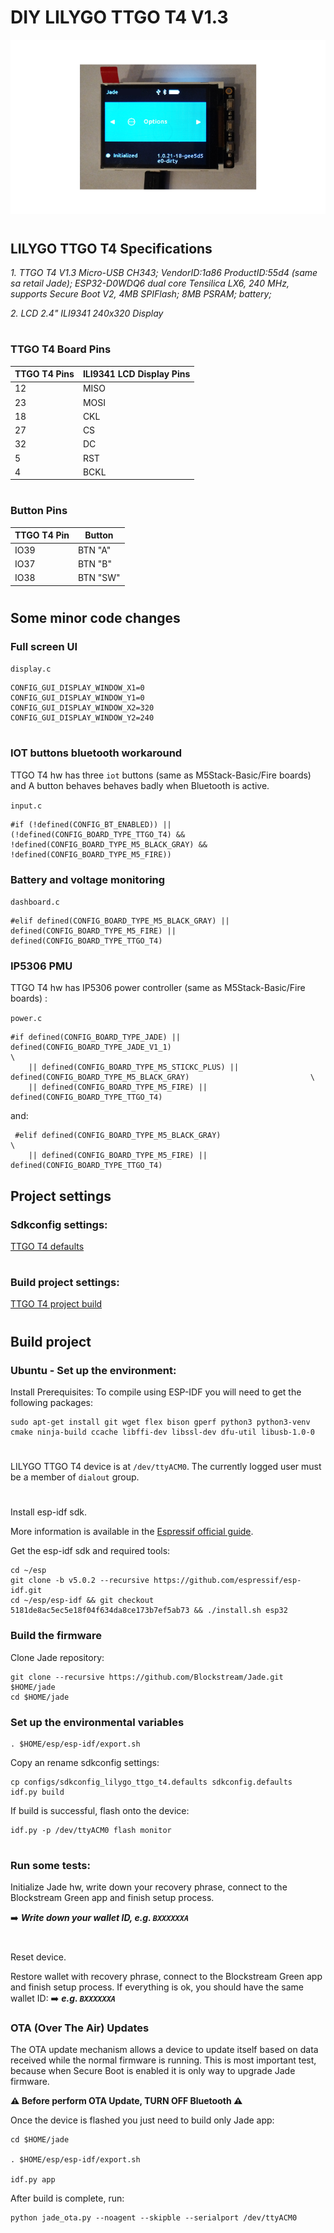 # DIY LILYGO TTGO T4 V1.3


![](./img/T4_1.png)

#

## LILYGO TTGO T4 Specifications


*1. TTGO T4 V1.3 Micro-USB CH343; VendorID:1a86 ProductID:55d4 (same sa retail Jade);
ESP32-D0WDQ6 dual core Tensilica LX6, 240 MHz, supports Secure Boot V2, 4MB SPIFlash; 8MB PSRAM; battery;*

*2. LCD 2.4" ILI9341 240x320 Display*

#

### TTGO T4 Board Pins

| TTGO T4 Pins | ILI9341 LCD Display Pins |
| ------------------ | ----------------------- |
| 12 | MISO |
| 23 | MOSI |
| 18 | CKL |
| 27 | CS |
| 32 | DC |
| 5 | RST |
| 4 |  BCKL |

#

### Button Pins

| TTGO T4 Pin |  Button  |
| ----------- | --------- |
| IO39 | BTN "A" |
| IO37 | BTN "B" |
| IO38 | BTN "SW" |

#

## Some minor code changes

### Full screen UI

```display.c```

```
CONFIG_GUI_DISPLAY_WINDOW_X1=0
CONFIG_GUI_DISPLAY_WINDOW_Y1=0
CONFIG_GUI_DISPLAY_WINDOW_X2=320
CONFIG_GUI_DISPLAY_WINDOW_Y2=240 
```

#

### IOT buttons bluetooth workaround

TTGO T4 hw has three ```iot``` buttons (same as M5Stack-Basic/Fire boards) and A button behaves behaves badly when Bluetooth is active.

```input.c```

```
#if (!defined(CONFIG_BT_ENABLED)) || (!defined(CONFIG_BOARD_TYPE_TTGO_T4) && !defined(CONFIG_BOARD_TYPE_M5_BLACK_GRAY) && !defined(CONFIG_BOARD_TYPE_M5_FIRE))
```

###  Battery and voltage monitoring

```dashboard.c```

```
#elif defined(CONFIG_BOARD_TYPE_M5_BLACK_GRAY) || defined(CONFIG_BOARD_TYPE_M5_FIRE) || defined(CONFIG_BOARD_TYPE_TTGO_T4)
```

### IP5306 PMU

TTGO T4 hw has IP5306 power controller (same as M5Stack-Basic/Fire boards) :

```power.c```

```
#if defined(CONFIG_BOARD_TYPE_JADE) || defined(CONFIG_BOARD_TYPE_JADE_V1_1)                                            \
    || defined(CONFIG_BOARD_TYPE_M5_STICKC_PLUS) || defined(CONFIG_BOARD_TYPE_M5_BLACK_GRAY)                           \
    || defined(CONFIG_BOARD_TYPE_M5_FIRE) || defined(CONFIG_BOARD_TYPE_TTGO_T4)
```

and:

```
 #elif defined(CONFIG_BOARD_TYPE_M5_BLACK_GRAY)                                                                         \
    || defined(CONFIG_BOARD_TYPE_M5_FIRE) || defined(CONFIG_BOARD_TYPE_TTGO_T4)
```

## Project settings

### Sdkconfig settings:
[TTGO T4 defaults](./sdkconfig_lilygo_ttgo_t4.defaults)

#

### Build project settings:
[TTGO T4 project build](/../jade-diy-devkitv1/main/Kconfig.projbuild)

#

## Build project
 
### Ubuntu - Set up the environment:
Install Prerequisites:
To compile using ESP-IDF you will need to get the following packages:

```
sudo apt-get install git wget flex bison gperf python3 python3-venv cmake ninja-build ccache libffi-dev libssl-dev dfu-util libusb-1.0-0
```
#
LILYGO TTGO T4 device is at ```/dev/ttyACM0```. The currently logged user must be a member of ```dialout``` group.
#

Install esp-idf sdk.

More information is available in the [Espressif official guide](https://docs.espressif.com/projects/esp-idf/en/v5.0.2/esp32/get-started/index.html).

Get the esp-idf sdk and required tools:

```
cd ~/esp
git clone -b v5.0.2 --recursive https://github.com/espressif/esp-idf.git
cd ~/esp/esp-idf && git checkout 5181de8ac5ec5e18f04f634da8ce173b7ef5ab73 && ./install.sh esp32
```

### Build the firmware

Clone Jade repository:

```
git clone --recursive https://github.com/Blockstream/Jade.git $HOME/jade
cd $HOME/jade
```

### Set up the environmental variables

```
. $HOME/esp/esp-idf/export.sh
```

Copy an rename sdkconfig settings:

```
cp configs/sdkconfig_lilygo_ttgo_t4.defaults sdkconfig.defaults
idf.py build
```

If build is successful, flash onto the device:

```
idf.py -p /dev/ttyACM0 flash monitor
```
#

### Run some tests:

Initialize Jade hw, write down your recovery phrase, connect to the Blockstream Green app and finish setup process.

➡️    ***Write down your wallet ID, e.g. ```BXXXXXXA```***

#

Reset device.

Restore wallet with recovery phrase, connect to the Blockstream Green app and finish setup process. 
If everything is ok, you should have the same wallet ID:   ➡️ ***e.g. ```BXXXXXXA```***

### OTA (Over The Air) Updates

The OTA update mechanism allows a device to update itself based on data received while the normal firmware is running.
This is most important test, because when Secure Boot is enabled it is only way to upgrade Jade firmware.

**⚠️ Before perform OTA Update, TURN OFF Bluetooth ⚠️**

Оnce the device is flashed you just need to build only Jade app:

```
cd $HOME/jade

. $HOME/esp/esp-idf/export.sh

idf.py app
```

After build is complete, run:

```
python jade_ota.py --noagent --skipble --serialport /dev/ttyACM0
```
